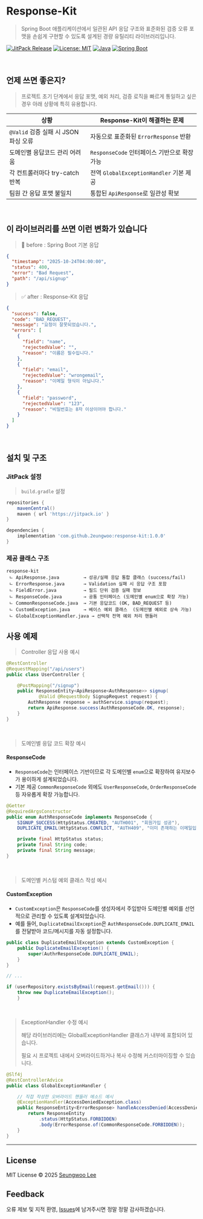 # Response-Kit  

> Spring Boot 애플리케이션에서 일관된 API 응답 구조와 표준화된 검증 오류 포맷을 손쉽게 구현할 수 있도록 설계된 경량 유틸리티 라이브러리입니다.

[![JitPack Release](https://jitpack.io/v/2eungwoo/response-kit.svg)](https://jitpack.io/#2eungwoo/response-kit)
[![License: MIT](https://img.shields.io/badge/License-MIT-blue.svg)](LICENSE)
[![Java](https://img.shields.io/badge/Java-17+-orange.svg)]()
[![Spring Boot](https://img.shields.io/badge/SpringBoot-3.x-brightgreen.svg)]()

<br/>

## 언제 쓰면 좋은지?
> 프로젝트 초기 단계에서 응답 포맷, 예외 처리, 검증 로직을 빠르게 통일하고 싶은 경우 아래 상황에 특히 유용합니다.

| 상황 | Response-Kit이 해결하는 문제 |
|------|---------------------------|
| `@Valid` 검증 실패 시 JSON 파싱 오류 | 자동으로 표준화된 `ErrorResponse` 반환 |
| 도메인별 응답코드 관리 어려움 | `ResponseCode` 인터페이스 기반으로 확장 가능 |
| 각 컨트롤러마다 try-catch 반복 | 전역 `GlobalExceptionHandler` 기본 제공 |
| 팀원 간 응답 포맷 불일치 | 통합된 `ApiResponse`로 일관성 확보 |
<br/>

## 이 라이브러리를 쓰면 이런 변화가 있습니다
> 🫨 before : Spring Boot 기본 응답
```json
{
  "timestamp": "2025-10-24T04:00:00",
  "status": 400,
  "error": "Bad Request",
  "path": "/api/signup"
}
```
> ✅ after : Response-Kit 응답
```json
{
  "success": false,
  "code": "BAD_REQUEST",
  "message": "요청이 잘못되었습니다.",
  "errors": [
    {
      "field": "name",
      "rejectedValue": "",
      "reason": "이름은 필수입니다."
    },
    {
      "field": "email",
      "rejectedValue": "wrongemail",
      "reason": "이메일 형식이 아닙니다."
    },
    {
      "field": "password",
      "rejectedValue": "123",
      "reason": "비밀번호는 8자 이상이어야 합니다."
    }
  ]
}
```

</br>

## 설치 및 구조

### **JitPack 설정**

> `build.gradle` 설정
```gradle
repositories {
    mavenCentral()
    maven { url 'https://jitpack.io' }
}

dependencies {
    implementation 'com.github.2eungwoo:response-kit:1.0.0'
}
```

### 제공 클래스 구조
```
response-kit
 ㄴ ApiResponse.java         → 성공/실패 응답 통합 클래스 (success/fail)
 ㄴ ErrorResponse.java       → Validation 실패 시 응답 구조 포함
 ㄴ FieldError.java          → 필드 단위 검증 실패 정보
 ㄴ ResponseCode.java        → 공통 인터페이스 (도메인별 enum으로 확장 가능)
 ㄴ CommonResponseCode.java  → 기본 응답코드 (OK, BAD_REQUEST 등)
 ㄴ CustomException.java     → 베이스 예외 클래스  (도메인별 예외로 상속 가능)
 ㄴ GlobalExceptionHandler.java → 선택적 전역 예외 처리 핸들러
```

## 사용 예제
> Controller 응답 사용 예시
```java
@RestController
@RequestMapping("/api/users")
public class UserController {

    @PostMapping("/signup")
    public ResponseEntity<ApiResponse<AuthResponse>> signup(
            @Valid @RequestBody SignupRequest request) {
        AuthResponse response = authService.signup(request);
        return ApiResponse.success(AuthResponseCode.OK, response); 
    }
}
```
<br/>

> 도메인별 응답 코드 확장 예시
#### ResponseCode
- `ResponseCode`는 인터페이스 기반이므로 각 도메인별 `enum`으로 확장하여 유지보수가 용이하게 설계되었습니다.
- 기본 제공 `CommonResponseCode` 외에도 `UserResponseCode`, `OrderResponseCode` 등 자유롭게 확장 가능합니다.
```java
@Getter
@RequiredArgsConstructor
public enum AuthResponseCode implements ResponseCode {
    SIGNUP_SUCCESS(HttpStatus.CREATED, "AUTH001", "회원가입 성공"),
    DUPLICATE_EMAIL(HttpStatus.CONFLICT, "AUTH409", "이미 존재하는 이메일입니다.");

    private final HttpStatus status;
    private final String code;
    private final String message;
}
```
<br/>

> 도메인별 커스텀 예외 클래스 작성 예시
#### CustomException
- `CustomException`은 `ResponseCode`를 생성자에서 주입받아 도메인별 예외를 선언적으로 관리할 수 있도록 설계되었습니다.
- 예를 들어, `DuplicateEmailException`은 `AuthResponseCode.DUPLICATE_EMAIL`를 전달받아 코드/메시지를 자동 설정합니다.  

```java
public class DuplicateEmailException extends CustomException {
    public DuplicateEmailException() {
        super(AuthrResponseCode.DUPLICATE_EMAIL);
    }
}

// ...

if (userRepository.existsByEmail(request.getEmail())) {
    throw new DuplicateEmailException();
    }
```


<br/>

> ExceptionHandler 수정 예시
> 
> 해당 라이브러리에는 GlobalExceptionHandler 클래스가 내부에 포함되어 있습니다.
> 
> 필요 시 프로젝트 내에서 오버라이드하거나 복사 수정해 커스터마이징할 수 있습니다.
```java
@Slf4j
@RestControllerAdvice
public class GlobalExceptionHandler {

    // 직접 작성한 오버라이드 핸들러 메소드 예시
    @ExceptionHandler(AccessDeniedException.class)
    public ResponseEntity<ErrorResponse> handleAccessDenied(AccessDeniedException ex) {
        return ResponseEntity
            .status(HttpStatus.FORBIDDEN)
            .body(ErrorResponse.of(CommonResponseCode.FORBIDDEN));
    }
}
```

---

## License  
MIT License © 2025 [Seungwoo Lee](https://github.com/2eungwoo)

## Feedback  
오류 제보 및 지적 환영, [Issues](https://github.com/2eungwoo/response-kit/issues)에 남겨주시면 정말 정말 감사하겠습니다.

